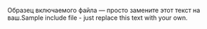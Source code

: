 <span data-ttu-id="aa540-101">Образец включаемого файла — просто замените этот текст на ваш.</span><span class="sxs-lookup"><span data-stu-id="aa540-101">Sample include file - just replace this text with your own.</span></span>